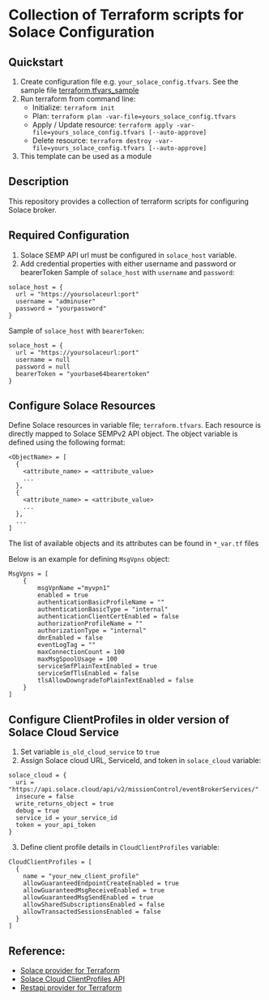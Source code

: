 # Collection of Terraform scripts for Solace Configuration

## Quickstart
1. Create configuration file e.g. `your_solace_config.tfvars`. See the sample file [terraform.tfvars_sample](./terraform.tfvars_sample)
2. Run terraform from command line:
   - Initialize: `terraform init`
   - Plan: `terraform plan -var-file=yours_solace_config.tfvars`
   - Apply / Update resource: `terraform apply -var-file=yours_solace_config.tfvars [--auto-approve]`
   - Delete resource: `terraform destroy -var-file=yours_solace_config.tfvars [--auto-approve]`
3. This template can be used as a module

## Description
This repository provides a collection of terraform scripts for configuring Solace broker.

## Required Configuration
1. Solace SEMP API url must be configured in `solace_host` variable. 
2. Add credential properties with either username and password or bearerToken
Sample of `solace_host` with `username` and `password`:
```
solace_host = {
  url = "https://yoursolaceurl:port"
  username = "adminuser"
  password = "yourpassword"
}
```
Sample of `solace_host` with `bearerToken`:
```
solace_host = {
  url = "https://yoursolaceurl:port"
  username = null
  password = null
  bearerToken = "yourbase64bearertoken"
}
```

## Configure Solace Resources
Define Solace resources in variable file; `terraform.tfvars`. Each resource is directly mapped to Solace SEMPv2 API object. The object variable is defined using the following format:
```
<ObjectName> = [
  {
    <attribute_name> = <attribute_value>
    ...
  },
  {
    <attribute_name> = <attribute_value>
    ...
  },
  ...
]
```
The list of available objects and its attributes can be found in `*_var.tf` files

Below is an example for defining `MsgVpns` object:
```
MsgVpns = [
    {
        msgVpnName ="myvpn1"
        enabled = true
        authenticationBasicProfileName = ""
        authenticationBasicType = "internal"
        authenticationClientCertEnabled = false
        authorizationProfileName = ""
        authorizationType = "internal"
        dmrEnabled = false
        eventLogTag = ""
        maxConnectionCount = 100
        maxMsgSpoolUsage = 100
        serviceSmfPlainTextEnabled = true
        serviceSmfTlsEnabled = false
        tlsAllowDowngradeToPlainTextEnabled = false
    }
]
```
## Configure ClientProfiles in older version of Solace Cloud Service
1. Set variable `is_old_cloud_service` to `true`
2. Assign Solace cloud URL, ServiceId, and token in `solace_cloud` variable:
```
solace_cloud = {
  uri = "https://api.solace.cloud/api/v2/missionControl/eventBrokerServices/"
  insecure = false
  write_returns_object = true
  debug = true
  service_id = your_service_id
  token = your_api_token
}
```
3. Define client profile details in `CloudClientProfiles` variable:
```
CloudClientProfiles = [
  {
    name = "your_new_client_profile"
    allowGuaranteedEndpointCreateEnabled = true
    allowGuaranteedMsgReceiveEnabled = true
    allowGuaranteedMsgSendEnabled = true
    allowSharedSubscriptionsEnabled = false
    allowTransactedSessionsEnabled = false
  }
]
```

## Reference:
- [Solace provider for Terraform](https://registry.terraform.io/providers/SolaceProducts/solacebroker/latest/docs)
- [Solace Cloud ClientProfiles API](https://api.solace.dev/cloud/reference/getclientprofile)
- [Restapi provider for Terraform](https://github.com/Mastercard/terraform-provider-restapi)